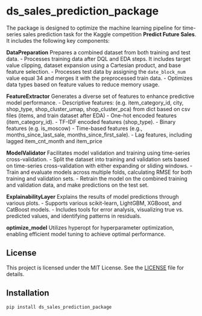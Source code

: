 # ds_sales_prediction_package

The package is designed to optimize the machine learning pipeline for time-series sales prediction task  for the Kaggle competition **Predict Future Sales**. It includes the following key components:

**DataPreparation**
Prepares a combined dataset from both training and test data.
    - Processes training data after DQL and EDA steps. It includes target
    value clipping, dataset expansion using a Cartesian product, and base
    feature selection.
    - Processes test data by assigning the `date_block_num` value equal 34
    and merges it
    with the preprocessed train data.
    - Optimizes data types based on feature values to reduce memory usage.

**FeatureExtractor**
Generates a diverse set of features to enhance predictive model performance.
    - Descriptive features: (e.g. item_category_id, city, shop_type,
    shop_cluster_umap, shop_cluster_pca)
    from dict based on csv files (items, and train dataset after EDA)
    - One-hot encoded features (item_category_id).
    - TF-IDF encoded features (shop_type).
    - Binary features (e.g. is_moscow)
    - Time-based features (e.g., months_since_last_sale,
    months_since_first_sale).
    - Lag features, including lagged item_cnt_month and item_price

**ModelValidator**
Facilitates model validation and training using time-series cross-validation.
    - Split the dataset into training and validation sets based on
    time-series cross-validation with either expanding or sliding windows.
    - Train and evaluate models across multiple folds, calculating RMSE
    for both training and validation sets.
    - Retrain the model on the combined training and validation data, and
    make predictions on the test set.

**ExplainabilityLayer**
Explains the results of model predictions through various plots.
    - Supports various scikit-learn, LightGBM, XGBoost, and CatBoost models.
    - Includes tools for error analysis, visualizing true vs. predicted values, and identifying patterns in residuals.

**optimize_model**
Utilizes hyperopt for hyperparameter optimization, enabling efficient model tuning to achieve optimal performance.

## License
This project is licensed under the MIT License. See the [LICENSE](./LICENSE) file for details.

## Installation
```bash
pip install ds_sales_prediction_package